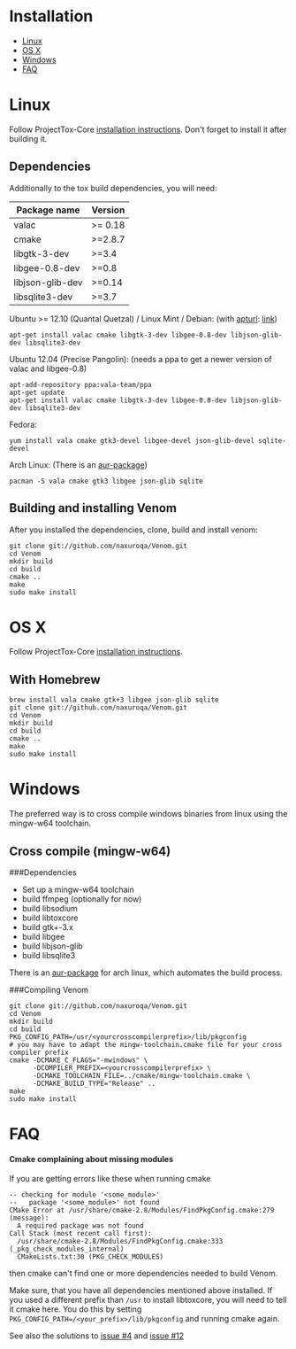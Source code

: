 Installation
============
- [Linux](#linux)
- [OS X](#os-x)
- [Windows](#windows)
- [FAQ](#faq)

Linux
=====

Follow ProjectTox-Core [installation instructions](https://github.com/irungentoo/ProjectTox-Core/blob/master/INSTALL.md#linux).
Don't forget to install it after building it.

Dependencies
------------

Additionally to the tox build dependencies, you will need:

| Package name     | Version |
|------------------|---------|
| valac            | >= 0.18 |
| cmake            | >=2.8.7 |
| libgtk-3-dev     | >=3.4   |
| libgee-0.8-dev   | >=0.8   |
| libjson-glib-dev | >=0.14  |
| libsqlite3-dev   | >=3.7   |


Ubuntu >= 12.10 (Quantal Quetzal) / Linux Mint / Debian: (with [apturl](https://help.ubuntu.com/community/AptURL): [link](apt://valac,cmake,libgtk-3-dev,libgee-0.8-dev,libjson-glib-dev,libsqlite3-dev))

    apt-get install valac cmake libgtk-3-dev libgee-0.8-dev libjson-glib-dev libsqlite3-dev

Ubuntu 12.04 (Precise Pangolin): (needs a ppa to get a newer version of valac and libgee-0.8)

    apt-add-repository ppa:vala-team/ppa
    apt-get update
    apt-get install valac cmake libgtk-3-dev libgee-0.8-dev libjson-glib-dev libsqlite3-dev

Fedora:

    yum install vala cmake gtk3-devel libgee-devel json-glib-devel sqlite-devel

Arch Linux: (There is an [aur-package](https://aur.archlinux.org/packages/venom-git))

    pacman -S vala cmake gtk3 libgee json-glib sqlite

Building and installing Venom
-----------------------------

After you installed the dependencies, clone, build and install venom:

    git clone git://github.com/naxuroqa/Venom.git
    cd Venom
    mkdir build
    cd build
    cmake ..
    make
    sudo make install

OS X
====

Follow ProjectTox-Core [installation instructions](https://github.com/irungentoo/ProjectTox-Core/blob/master/INSTALL.md#os-x).

With Homebrew
-------------

    brew install vala cmake gtk+3 libgee json-glib sqlite
    git clone git://github.com/naxuroqa/Venom.git
    cd Venom
    mkdir build
    cd build
    cmake ..
    make
    sudo make install

Windows
=======

The preferred way is to cross compile windows binaries from linux using the mingw-w64 toolchain.

Cross compile (mingw-w64)
-------------------------

###Dependencies
* Set up a mingw-w64 toolchain
* build ffmpeg (optionally for now)
* build libsodium
* build libtoxcore
* build gtk+-3.x
* build libgee
* build libjson-glib
* build libsqlite3

There is an [aur-package](https://aur.archlinux.org/packages/mingw-w64-venom-git) for arch linux, which automates the build process.

###Compiling Venom

    git clone git://github.com/naxuroqa/Venom.git
    cd Venom
    mkdir build
    cd build
    PKG_CONFIG_PATH=/usr/<yourcrosscompilerprefix>/lib/pkgconfig
    # you may have to adapt the mingw-toolchain.cmake file for your cross compiler prefix
    cmake -DCMAKE_C_FLAGS="-mwindows" \
          -DCOMPILER_PREFIX=<yourcrosscompilerprefix> \
          -DCMAKE_TOOLCHAIN_FILE=../cmake/mingw-toolchain.cmake \
          -DCMAKE_BUILD_TYPE="Release" ..
    make
    sudo make install

FAQ
===
#### Cmake complaining about missing modules
If you are getting errors like these when running cmake

    -- checking for module '<some_module>'
    --   package '<some_module>' not found
    CMake Error at /usr/share/cmake-2.8/Modules/FindPkgConfig.cmake:279 (message):
      A required package was not found
    Call Stack (most recent call first):
      /usr/share/cmake-2.8/Modules/FindPkgConfig.cmake:333 (_pkg_check_modules_internal)
      CMakeLists.txt:30 (PKG_CHECK_MODULES)

then cmake can't find one or more dependencies needed to build Venom.

Make sure, that you have all dependencies mentioned above installed.
If you used a different prefix than ``/usr`` to install libtoxcore, you will need to tell it cmake here.
You do this by setting ``PKG_CONFIG_PATH=/<your_prefix>/lib/pkgconfig`` and running cmake again.

See also the solutions to [issue #4](https://github.com/naxuroqa/Venom/issues/4) and [issue #12](https://github.com/naxuroqa/Venom/issues/12)
